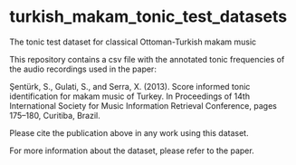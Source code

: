 turkish_makam_tonic_test_datasets
=================================

The tonic test dataset for classical Ottoman-Turkish makam music

This repository contains a csv file with the annotated tonic frequencies of the audio recordings used in the paper:

Şentürk, S., Gulati, S., and Serra, X. (2013). Score informed tonic identification for makam music of Turkey. In Proceedings of 14th International Society for Music Information Retrieval Conference, pages 175–180, Curitiba, Brazil.

Please cite the publication above in any work using this dataset.

For more information about the dataset, please refer to the paper.
